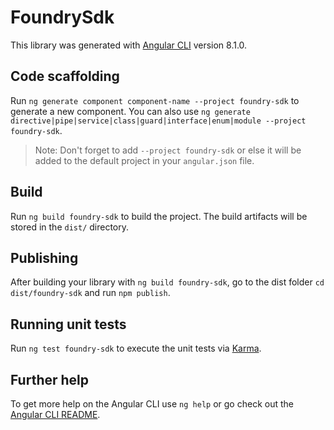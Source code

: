 # FoundrySdk

This library was generated with [Angular CLI](https://github.com/angular/angular-cli) version 8.1.0.

## Code scaffolding

Run `ng generate component component-name --project foundry-sdk` to generate a new component. You can also use `ng generate directive|pipe|service|class|guard|interface|enum|module --project foundry-sdk`.
> Note: Don't forget to add `--project foundry-sdk` or else it will be added to the default project in your `angular.json` file. 

## Build

Run `ng build foundry-sdk` to build the project. The build artifacts will be stored in the `dist/` directory.

## Publishing

After building your library with `ng build foundry-sdk`, go to the dist folder `cd dist/foundry-sdk` and run `npm publish`.

## Running unit tests

Run `ng test foundry-sdk` to execute the unit tests via [Karma](https://karma-runner.github.io).

## Further help

To get more help on the Angular CLI use `ng help` or go check out the [Angular CLI README](https://github.com/angular/angular-cli/blob/master/README.md).
